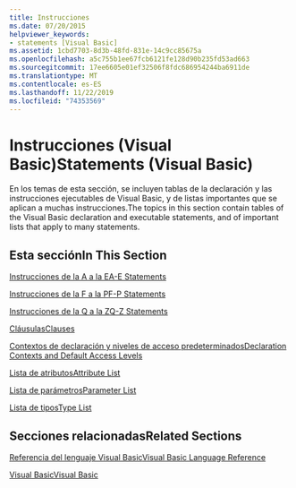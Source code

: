 ```yaml
---
title: Instrucciones
ms.date: 07/20/2015
helpviewer_keywords:
- statements [Visual Basic]
ms.assetid: 1cbd7703-8d3b-48fd-831e-14c9cc85675a
ms.openlocfilehash: a5c755b1ee67fcb6121fe128d90b235fd53ad663
ms.sourcegitcommit: 17ee6605e01ef32506f8fdc686954244ba6911de
ms.translationtype: MT
ms.contentlocale: es-ES
ms.lasthandoff: 11/22/2019
ms.locfileid: "74353569"
---
```

# <a name="statements-visual-basic"></a><span data-ttu-id="0ab2a-102">Instrucciones (Visual Basic)</span><span class="sxs-lookup"><span data-stu-id="0ab2a-102">Statements (Visual Basic)</span></span>
<span data-ttu-id="0ab2a-103">En los temas de esta sección, se incluyen tablas de la declaración y las instrucciones ejecutables de Visual Basic, y de listas importantes que se aplican a muchas instrucciones.</span><span class="sxs-lookup"><span data-stu-id="0ab2a-103">The topics in this section contain tables of the Visual Basic declaration and executable statements, and of important lists that apply to many statements.</span></span>  
  
## <a name="in-this-section"></a><span data-ttu-id="0ab2a-104">Esta sección</span><span class="sxs-lookup"><span data-stu-id="0ab2a-104">In This Section</span></span>  
 [<span data-ttu-id="0ab2a-105">Instrucciones de la A a la E</span><span class="sxs-lookup"><span data-stu-id="0ab2a-105">A-E Statements</span></span>](../../../visual-basic/language-reference/statements/a-e-statements.md)  
  
 [<span data-ttu-id="0ab2a-106">Instrucciones de la F a la P</span><span class="sxs-lookup"><span data-stu-id="0ab2a-106">F-P Statements</span></span>](../../../visual-basic/language-reference/statements/f-p-statements.md)  
  
 [<span data-ttu-id="0ab2a-107">Instrucciones de la Q a la Z</span><span class="sxs-lookup"><span data-stu-id="0ab2a-107">Q-Z Statements</span></span>](../../../visual-basic/language-reference/statements/q-z-statements.md)  
  
 [<span data-ttu-id="0ab2a-108">Cláusulas</span><span class="sxs-lookup"><span data-stu-id="0ab2a-108">Clauses</span></span>](../../../visual-basic/language-reference/statements/clauses.md)  
  
 [<span data-ttu-id="0ab2a-109">Contextos de declaración y niveles de acceso predeterminados</span><span class="sxs-lookup"><span data-stu-id="0ab2a-109">Declaration Contexts and Default Access Levels</span></span>](../../../visual-basic/language-reference/statements/declaration-contexts-and-default-access-levels.md)  
  
 [<span data-ttu-id="0ab2a-110">Lista de atributos</span><span class="sxs-lookup"><span data-stu-id="0ab2a-110">Attribute List</span></span>](../../../visual-basic/language-reference/statements/attribute-list.md)  
  
 [<span data-ttu-id="0ab2a-111">Lista de parámetros</span><span class="sxs-lookup"><span data-stu-id="0ab2a-111">Parameter List</span></span>](../../../visual-basic/language-reference/statements/parameter-list.md)  
  
 [<span data-ttu-id="0ab2a-112">Lista de tipos</span><span class="sxs-lookup"><span data-stu-id="0ab2a-112">Type List</span></span>](../../../visual-basic/language-reference/statements/type-list.md)  
  
## <a name="related-sections"></a><span data-ttu-id="0ab2a-113">Secciones relacionadas</span><span class="sxs-lookup"><span data-stu-id="0ab2a-113">Related Sections</span></span>  
 [<span data-ttu-id="0ab2a-114">Referencia del lenguaje Visual Basic</span><span class="sxs-lookup"><span data-stu-id="0ab2a-114">Visual Basic Language Reference</span></span>](../../../visual-basic/language-reference/index.md)  
  
 [<span data-ttu-id="0ab2a-115">Visual Basic</span><span class="sxs-lookup"><span data-stu-id="0ab2a-115">Visual Basic</span></span>](../../../visual-basic/index.md)
